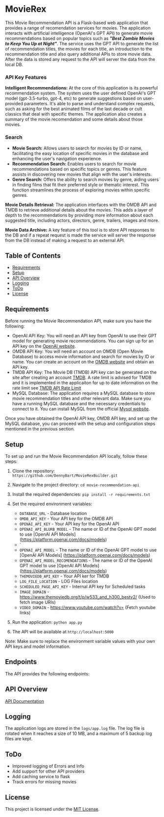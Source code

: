 # MovieRex

This Movie Recommendation API is a Flask-based web application that provides a range of recomendation services for movies. The application interacts with artificial intelligence (OpenAI's GPT API) to generate movie recommendations based on popular topics such as ***"Best Zombie Movies to Keep You Up at Night"***. The service uses the GPT API to generate the list of recommendation titles, the movies for each title, an introduction to the recommendation title and also query additional APIs to store movie data. After the data is stored any request to the API will server the data from the local DB.

### API Key Features

**Intelligent Recommendations:** At the core of this application is its powerful recommendation system. The system uses the user defined OpenAI's GPT model (gpt-3.5-turbo, gpt-4, etc) to generate suggestions based on user-provided parameters. It's able to parse and understand complex requests, such as asking for the best animated films of the last decade or cult classics that deal with specific themes. The application also creates a summary of the movie recomendation and some details about those movies.

### Search
- **Movie Search:** Allows users to search for movies by ID or name, facilitating the easy location of specific movies in the database and enhancing the user's navigation experience.
- **Recommendation Search:** Enables users to search for movie recommendations based on specific topics or genres. This feature assists in discovering new movies that align with the user's interests.
- **Genre Search:** Offers the ability to search movies by genre, aiding users in finding films that fit their preferred style or thematic interest. This function streamlines the process of exploring movies within specific genres.

**Movie Details Retrieval:** The application interfaces with the OMDB API and TMDB to retrieve additional details about the movies. This adds a layer of depth to the recommendations by providing more information about each suggested title, including actors, directors, genre, trailers, images and more.

**Movie Data Archive:** A key feature of this tool is to store API responses to the DB and if a repeat request is made the service will server the response from the DB instead of making a request to an external API.

## Table of Contents

- [Requirements](#requirements)
- [Setup](#setup)
- [API Overview](#api-overview)
- [Logging](#logging)
- [ToDo](#todo)
- [License](#license)

## Requirements

Before running the Movie Recommendation API, make sure you have the following:

- OpenAI API Key: You will need an API key from OpenAI to use their GPT model for generating movie recommendations. You can sign up for an API key on the [OpenAI website](https://openai.com/).
- OMDB API Key: You will need an account on OMDB (Open Movie Database) to access movie information and search for movies by ID or name. You can create an account on the [OMDB website](https://www.omdbapi.com/) and obtain an API key.
- TMDB API Key: The Movie DB (TMDB) API key can be generated on the site after creating an account [TMDB](https://www.themoviedb.org/). A rate limit is advised for TMDB and it is implemented in the applicaiton for up to date information on the rate limit see [TMDB API Rate Limit](https://developer.themoviedb.org/docs/rate-limiting)
- MySQL Database: The application requires a MySQL database to store movie recommendation titles and other relevant data. Make sure you have a running MySQL database and the necessary credentials to connect to it. You can install MySQL from the official [Mysql website](https://www.mysql.com/).


Once you have obtained the OpenAI API key, OMDB API key, and set up the MySQL database, you can proceed with the setup and configuration steps mentioned in the previous section.

## Setup

To set up and run the Movie Recommendation API locally, follow these steps:

1. Clone the repository: `https://github.com/DennyBart/MovieRexBuilder.git`
2. Navigate to the project directory: `cd movie-recommendation-api`
3. Install the required dependencies: `pip install -r requirements.txt`
4. Set the required environment variables:
    - `DATABASE_URL` - Database location
    - `OMDB_API_KEY` - Your API key for the OMDB API
    - `OPENAI_API_KEY` - Your API key for the OpenAI API
    - `OPENAI_API_BLURB_MODEL` - The name or ID of the OpenAI GPT model to use [OpenAI API Models] (https://platform.openai.com/docs/models)
    - `
    - `OPENAI_API_MODEL` - The name or ID of the OpenAI GPT model to use [OpenAI API Models] (https://platform.openai.com/docs/models)
    - `OPENAI_API_MODEL_RECOMENDATIONS` - The name or ID of the OpenAI GPT model to use [OpenAI API Models] (https://platform.openai.com/docs/models)
    - `THEMOVIEDB_API_KEY` - Your API ker for TMDB
    - `LOG_FILE_LOCATION` - LOG Files location
    - `SCHEDULED_PAGE_API_KEY` - Internal API key for Scheduled tasks
    - `IMAGE_DOMAIN` - https://www.themoviedb.org/t/p/w533_and_h300_bestv2/ (Used to fetch image URIs)
    - `VIDEO_DOMAIN` - https://www.youtube.com/watch?v= (Fetch youtube links)

5. Run the application: `python app.py`
6. The API will be available at `http://localhost:5000`

Note: Make sure to replace the environment variable values with your own API keys and model information.

## Endpoints

The API provides the following endpoints:

## API Overview

[API Documentation](API_DOCS.md)


## Logging

The application logs are stored in the `logs/app.log` file. The log file is rotated when it reaches a size of 10 MB, and a maximum of 5 backup log files are kept.

## ToDo
- Improved logging of Errors and Info
- Add support for other API providers
- Add caching service to flask
- Track errors for missing movies

## License

This project is licensed under the [MIT License](LICENSE).
